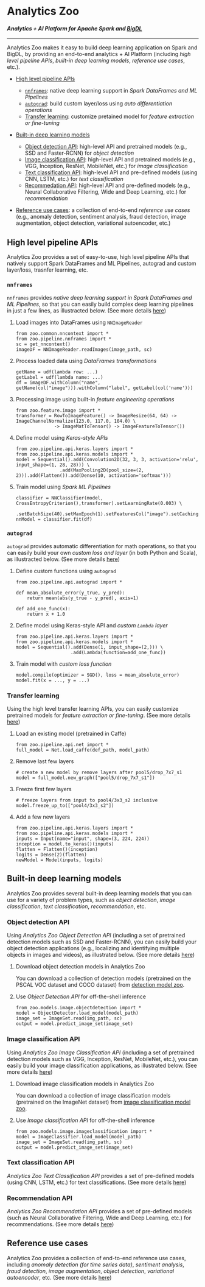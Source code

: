 # Analytics Zoo
#### *Analytics + AI Platform for Apache Spark and [BigDL](https://bigdl-project.github.io/master/#whitepaper/)*
___

Analytics Zoo makes it easy to build deep learning application on Spark and BigDL, by providing an end-to-end analytics + AI Platform (including *high level pipeline APIs*, *built-in deep learning models*, *reference use cases*, etc.).

- [High level pipeline APIs](#high-level-pipeline-apis)
  - [`nnframes`](#nnframes): native deep learning support in *Spark DataFrames and ML Pipelines*
  - [`autograd`](#autograd): build custom layer/loss using *auto differentiation operations* 
  - [Transfer learning](#transfer-learning): customize pretained model for *feature extraction or fine-tuning*
  
- [Built-in deep learning models](#built-in-deep-learning-models)
  - [Object detection API](#object-detection-api): high-level API and pretrained models (e.g., SSD and Faster-RCNN) for *object detection*
  - [Image classification API](#image-classification-api): high-level API and pretrained models (e.g., VGG, Inception, ResNet, MobileNet, etc.) for *image classification*
  - [Text classification API](#text-classification-api): high-level API and pre-defined models (using CNN, LSTM, etc.) for *text classification*
  - [Recommedation API](#recommendation-api): high-level API and pre-defined models (e.g., Neural Collaborative Filtering, Wide and Deep Learning, etc.) for *recommendation*
  
- [Reference use cases](#reference-use-cases): a collection of end-to-end *reference use cases* (e.g., anomaly detection, sentiment analysis, fraud detection, image augmentation, object detection, variational autoencoder, etc.)

## High level pipeline APIs
Analytics Zoo provides a set of easy-to-use, high level pipeline APIs that natively support Spark DataFrames and ML Pipelines, autograd and custom layer/loss, trasnfer learning, etc.

### `nnframes`
`nnframes` provides *native deep learning support in Spark DataFrames and ML Pipelines*, so that you can easily build complex deep learning pipelines in just a few lines, as illustracted below. (See more details [here](docs/docs/ProgrammingGuide/nnframes.md))

1. Load images into DataFrames using `NNImageReader`
   ```
   from zoo.common.nncontext import *
   from zoo.pipeline.nnframes import *
   sc = get_nncontext()
   imageDF = NNImageReader.readImages(image_path, sc)
   ```

2. Process loaded data using *DataFrames transformations*
   ```
   getName = udf(lambda row: ...)
   getLabel = udf(lambda name: ...)
   df = imageDF.withColumn("name", getName(col("image"))).withColumn("label", getLabel(col('name')))
   ```

3. Processing image using built-in *feature engineering operations*
   ```
   from zoo.feature.image import *
   transformer = RowToImageFeature() -> ImageResize(64, 64) -> ImageChannelNormalize(123.0, 117.0, 104.0) \
                 -> ImageMatToTensor() -> ImageFeatureToTensor())
   ```

4. Define model using *Keras-style APIs*
   ```
   from zoo.pipeline.api.keras.layers import *
   from zoo.pipeline.api.keras.models import *
   model = Sequential().add(Convolution2D(32, 3, 3, activation='relu', input_shape=(1, 28, 28))) \
                   .add(MaxPooling2D(pool_size=(2, 2))).add(Flatten()).add(Dense(10, activation='softmax')))
   ```

5. Train model using *Spark ML Pipelines*
   ```
   classifier = NNClassifier(model, CrossEntropyCriterion(),transformer).setLearningRate(0.003) \
                   .setBatchSize(40).setMaxEpoch(1).setFeaturesCol("image").setCachingSample(False)
   nnModel = classifier.fit(df)
   ```
   
### `autograd`
`autograd` provides automatic differentiation for math operations, so that you can easily build your own *custom loss and layer* (in both Python and Scala), as illustracted below. (See more details [here](docs/docs/ProgrammingGuide/autograd.md))

1. Define custom functions using `autograd`
   ```
   from zoo.pipeline.api.autograd import *
   
   def mean_absolute_error(y_true, y_pred):
       return mean(abs(y_true - y_pred), axis=1)
   
   def add_one_func(x):
       return x + 1.0
   ```

2. Define model using Keras-style API and *custom `Lambda` layer*
   ```
   from zoo.pipeline.api.keras.layers import *
   from zoo.pipeline.api.keras.models import *
   model = Sequential().add(Dense(1, input_shape=(2,))) \
                       .add(Lambda(function=add_one_func))
   ```

3. Train model with *custom loss function*
   ```
   model.compile(optimizer = SGD(), loss = mean_absolute_error)
   model.fit(x = ..., y = ...)
   ```

### Transfer learning
Using the high level transfer learning APIs, you can easily customize pretrained models for *feature extraction or fine-tuning*. (See more details [here](docs/docs/ProgrammingGuide/transferlearning.md))

1. Load an existing model (pretrained in Caffe)
   ```
   from zoo.pipeline.api.net import *
   full_model = Net.load_caffe(def_path, model_path)
   ```

2. Remove last few layers
   ```
   # create a new model by remove layers after pool5/drop_7x7_s1
   model = full_model.new_graph(["pool5/drop_7x7_s1"])
   ```

3. Freeze first few layers
   ```
   # freeze layers from input to pool4/3x3_s2 inclusive
   model.freeze_up_to(["pool4/3x3_s2"])
   ```

4. Add a few new layers
   ```
   from zoo.pipeline.api.keras.layers import *
   from zoo.pipeline.api.keras.models import *
   inputs = Input(name="input", shape=(3, 224, 224))
   inception = model.to_keras()(inputs)
   flatten = Flatten()(inception)
   logits = Dense(2)(flatten)
   newModel = Model(inputs, logits)
   ```

## Built-in deep learning models
Analytics Zoo provides several built-in deep learning models that you can use for a variety of problem types, such as *object detection*, *image classification*, *text classification*, *recommendation*, etc.

### Object detection API
Using *Analytics Zoo Object Detection API* (including a set of pretrained detection models such as SSD and Faster-RCNN), you can easily build your object detection applications (e.g., localizing and identifying multiple objects in images and videos), as illustrated below. (See more details [here](docs/docs/ProgrammingGuide/object-detection.md))

1. Download object detection models in Analytics Zoo

   You can download a collection of detection models (pretrained on the PSCAL VOC dataset and COCO dataset) from [detection model zoo](docs/docs/ProgrammingGuide/object-detection.md#download-link).

2. Use *Object Detection API* for off-the-shell inference
   ```
   from zoo.models.image.objectdetection import *
   model = ObjectDetector.load_model(model_path)
   image_set = ImageSet.read(img_path, sc)
   output = model.predict_image_set(image_set)
   ```

### Image classification API
Using *Analytics Zoo Image Classification API* (including a set of pretrained detection models such as VGG, Inception, ResNet, MobileNet,  etc.), you can easily build your image classification applications, as illustrated below. (See more details [here](docs/docs/ProgrammingGuide/image-classification.md))

1. Download image classification models in Analytics Zoo

   You can download a collection of image classification models (pretrained on the ImageNet dataset) from [image classification model zoo](docs/docs/ProgrammingGuide/image-classification.md#download-link).

2. Use *Image classification API* for off-the-shell inference
   ```
   from zoo.models.image.imageclassification import *
   model = ImageClassifier.load_model(model_path)
   image_set = ImageSet.read(img_path, sc)
   output = model.predict_image_set(image_set)
   ```

### Text classification API
*Analytics Zoo Text Classification API* provides a set of pre-defined models (using CNN, LSTM, etc.) for text classifications. (See more details [here](docs/docs/ProgrammingGuide/text-classification.md))

### Recommendation API
*Analytics Zoo Recommendation API* provides a set of pre-defined models (such as Neural Collaborative Filtering, Wide and Deep Learning, etc.) for recommendations. (See more details [here](docs/docs/ProgrammingGuide/recommendation.md))

## Reference use cases
Analytics Zoo provides a collection of end-to-end reference use cases, including *anomaly detection (for time series data)*, *sentiment analysis*, *fraud detection*, *image augmentation*, *object detection*, *variational autoencoder*, etc. (See more details [here](docs/docs/ProgrammingGuide/usercases-overview.md))
